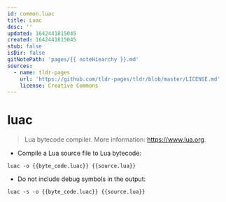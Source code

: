 ```yaml
---
id: common.luac
title: Luac
desc: ''
updated: 1642441815045
created: 1642441815045
stub: false
isDir: false
gitNotePath: 'pages/{{ noteHiearchy }}.md'
sources:
  - name: tldr-pages
    url: 'https://github.com/tldr-pages/tldr/blob/master/LICENSE.md'
    license: Creative Commons
---
```

# luac

> Lua bytecode compiler.
> More information: <https://www.lua.org>.

- Compile a Lua source file to Lua bytecode:

`luac -o {{byte_code.luac}} {{source.lua}}`

- Do not include debug symbols in the output:

`luac -s -o {{byte_code.luac}} {{source.lua}}`

